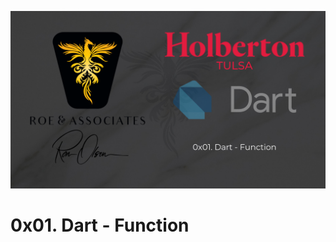 ![0x01-dart-function_banner](https://github.com/ronroeandassociates/assets/blob/9e4ad04b495a87b68712d05e0e5ff7320e418123/images/0x01-dart-function_banner.png)

# 0x01. Dart - Function


